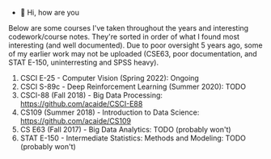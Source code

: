 - 👋 Hi, how are you

Below are some courses I've taken throughout the years and interesting codework/course notes. They're sorted in order of what I found most interesting (and well documented). Due to poor oversight 5 years ago, some of my earlier work may not be uploaded (CSE63, poor documentation, and STAT E-150, uninterresting and SPSS heavy).


1. CSCI E-25 - Computer Vision (Spring 2022): Ongoing
2. CSCI S-89c - Deep Reinforcement Learning (Summer 2020): TODO
3. CSCI-88 (Fall 2018) - Big Data Processing: https://github.com/acaide/CSCI-E88
4. CS109 (Summer 2018) - Introduction to Data Science: https://github.com/acaide/CS109
5. CS E63 (Fall 2017) - Big Data Analytics: TODO (probably won't)
6. STAT E-150 - Intermediate Statistics: Methods and Modeling: TODO (probably won't)

<!---
✨ Thank you for visiting!
--->
